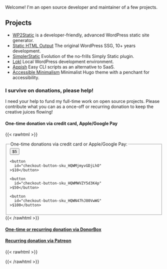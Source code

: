 ---
---

Welcome! I'm an open source developer and maintainer of a few projects.

## Projects

 - [WP2Static](https://wp2static.com) is a developer-friendly, advanced WordPress static site generator.
 - [Static HTML Output](https://statichtmloutput.com) The original WordPress SSG, 10+ years development.
 - [SimplerStatic](https://github.com/leonstafford/simplerstatic) Evolution of the no-frills Simply Static plugin.
 - [Lokl](https://lokl.dev) Local WordPress development environment.
 - [Appish](https://appi.sh) Easy CLI scripts as an alternative to SaaS.
 - [Accessible Minimalism](https://github.com/leonstafford/accessible-minimalism-hugo-theme) Minimalist Hugo theme with a penchant for accessibility.

### I survive on donations, please help!

I need your help to fund my full-time work on open source projects. Please contribute what you can as a once-off or recurring donation to keep the creative juices flowing!

#### One-time donation via credit card, Apple/Google Pay

{{< rawhtml >}}
 <fieldset>
   <legend>One-time donations via credit card or Apple/Google Pay:</legend>
   <button
      id="checkout-button-sku_HQWKDw75VMLrDy"
    >$5</button>

    <button
      id="checkout-button-sku_HQWMjmyvGDjLhO"
    >$10</button>

    <button
      id="checkout-button-sku_HQWMWVZY5d3K4p"
    >$50</button>

    <button
      id="checkout-button-sku_HQWN47hJ80VwWG"
    >$100</button>
  </fieldset>
{{< /rawhtml >}}

#### [One-time or recurring donation via DonorBox](https://donorbox.org/leonstafford)

#### [Recurring donation via Patreon](https://www.patreon.com/leonstafford)



  


{{< rawhtml >}}
<script type="text/javascript">

function stripeReadyHandler () {
  var stripe = Stripe('pk_live_2ksLCet5WbcASOQed0elyh0Y');

  // one-time buttons
  document.querySelectorAll('button[id^="checkout-button-sku"]').forEach(buyButton => {
    var sku = buyButton.id.replace('checkout-button-', '');

    buyButton.addEventListener('click', function () {
      stripe.redirectToCheckout({
        items: [
          {sku: sku, quantity: 1}
        ],

        successUrl: 'https://ljs.dev/thanks-for-contributing',
        cancelUrl: 'https://ljs.dev',
      })
      .then(function (result) {
        if (result.error) {
          var displayError = document.getElementById('error-message');
          displayError.textContent = result.error.message;
        }
      });
    });
  });
  // recurring buttons
  document.querySelectorAll('button[id^="checkout-button-price"]').forEach(buyButton => {
    var price = buyButton.id.replace('checkout-button-', '');

    buyButton.addEventListener('click', function () {
      stripe.redirectToCheckout({
        lineItems: [{price: price, quantity: 1}],
        mode: 'subscription',

        successUrl: 'https://ljs.dev/thanks-for-contributing',
        cancelUrl: 'https://ljs.dev',
      })
      .then(function (result) {
        if (result.error) {
          var displayError = document.getElementById('error-message');
          displayError.textContent = result.error.message;
        }
      });
    });
  });
}

(function() {
    var script = document.createElement('script');
    script.type = 'text/javascript';
    script.src = 'https://js.stripe.com/v3';
    document.body.appendChild(script);
    script.onload = function() {
        stripeReadyHandler();
    };

  document.querySelectorAll('.crypto-button').forEach(cryptoButton => {
    cryptoButton.addEventListener('click', function () {
      // get relative input value
      var walletInput = cryptoButton.parentNode.querySelector('input');

      walletInput.select();
      walletInput.setSelectionRange(0, 99999); /*For mobile devices*/

      document.execCommand("copy");
    });
  });
})();
</script>
{{< /rawhtml >}}
